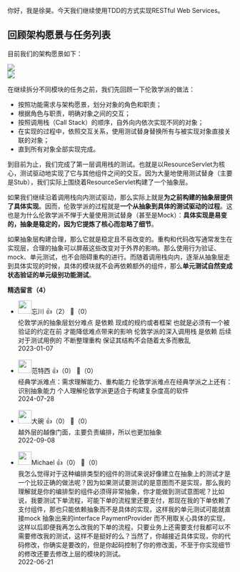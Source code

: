 你好，我是徐昊。今天我们继续使用TDD的方式实现RESTful Web Services。

## 回顾架构愿景与任务列表

目前我们的架构愿景如下：

![](https://static001.geekbang.org/resource/image/ed/2e/ed95e0629105b3fe661590be6ab4af2e.jpg?wh=2284x1285)  
![](https://static001.geekbang.org/resource/image/aa/56/aacdc2230e337d593308c0184b799956.jpg?wh=2284x1285)

在继续拆分不同模块的任务之前，我们先回顾一下伦敦学派的做法：

- 按照功能需求与架构愿景，划分对象的角色和职责；
- 根据角色与职责，明确对象之间的交互；
- 按照调用栈（Call Stack）的顺序，自外向内依次实现不同的对象；
- 在实现的过程中，依照交互关系，使用测试替身替换所有与被实现对象直接关联的对象；
- 直到所有对象全部实现完成。

到目前为止，我们完成了第一层调用栈的测试。也就是以ResourceServlet为核心，测试驱动地实现了它与其他组件之间的交互。因为大量地使用测试替身（主要是Stub），我们实际上围绕着ResourceServlet构建了一个抽象层。

如果我们继续沿着调用栈向内测试驱动，那么实际上就是**为之前构建的抽象层提供了具体实现**。因而，伦敦学派的过程就是**一个从抽象到具体的测试驱动的过程**。这也是为什么伦敦学派不惮于大量使用测试替身（甚至是Mock）：**具体实现是易变的，抽象是稳定的，因为它提炼了核心而忽略了细节**。

如果抽象层构建合理，那么它就是稳定且不易改变的。重构和代码改写通常发生在实现层，合理的抽象可以屏蔽这些改变对于外界的影响。那么使用行为验证、mock、单元测试，也不会阻碍重构的进行。而随着调用栈向内，逐渐从抽象层走到具体实现的时候，具体的模块就不会再依赖额外的组件，那么**单元测试自然变成状态验证的单元级别功能测试**。
<div><strong>精选留言（4）</strong></div><ul>
<li><img src="https://static001.geekbang.org/account/avatar/00/20/a8/66/e2781d4a.jpg" width="30px"><span>忘川</span> 👍（2） 💬（0）<div>伦敦学派的抽象层划分难点 是依赖 现成的规约或者框架 也就是必须有一个被验证的约定在前 才能降低难点带来的影响 
伦敦学派的深入调用栈 是依赖 后续对于测试用例的 不断整理重构 保证其结构不会随着太多而散乱</div>2023-01-07</li><br/><li><img src="https://static001.geekbang.org/account/avatar/00/14/bd/6a/abe84a16.jpg" width="30px"><span>范特西</span> 👍（0） 💬（0）<div>经典学派难点：需求理解能力、重构能力
伦敦学派难点在经典学派之上还有：识别抽象能力
个人理解伦敦学派更适合于构建复杂度高的软件</div>2024-07-28</li><br/><li><img src="https://static001.geekbang.org/account/avatar/00/0f/ac/87/8ed5880a.jpg" width="30px"><span>大碗</span> 👍（0） 💬（0）<div>越外层的越像门面，主要负责编排，所以也更加抽象</div>2022-09-08</li><br/><li><img src="https://static001.geekbang.org/account/avatar/00/0f/7d/b6/abdebdeb.jpg" width="30px"><span>Michael</span> 👍（0） 💬（0）<div>我怎么觉得对于这种编排类型的组件的测试来说好像建立在抽象上的测试才是一个比较正确的做法呢？因为如果测试要测试的是意图而不是实现，那么我的理解就是你的编排型的组件必须得非常抽象，你才能做到测试意图呢？比如说，我要测试下单流程，可能下单的流程里还要支付，那现在我的下单依赖了支付组件，那也只能依赖抽象而不是具体的实现，这样我的单元测试可能就直接mock 抽象出来的interface PaymentProvider 而不用取关心具体的实现，这样以后即便我再怎么改我的下单的流程，只要业务上还需要支付我都可以不需要修改我的测试，这样不是挺好的么？当然了，你越接近具体实现，你的代码修改，你确实是要改的，但是你起码控制了你的修改面，不至于你实现细节的修改还要去修改上层的模块的测试。</div>2022-06-21</li><br/>
</ul>